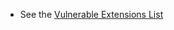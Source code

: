 <!-- Filename: Where_can_you_learn_about_vulnerable_extensions%3F / Display title: Where can you learn about vulnerable extensions? -->

- See the <a href="http://docs.joomla.org/Vulnerable_Extensions_List"
  class="external text" target="_blank"
  rel="noreferrer noopener">Vulnerable Extensions List</a>
